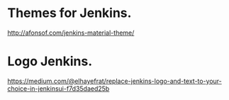 # Themes for Jenkins. 
http://afonsof.com/jenkins-material-theme/
# Logo Jenkins. 
https://medium.com/@elhayefrat/replace-jenkins-logo-and-text-to-your-choice-in-jenkinsui-f7d35daed25b
